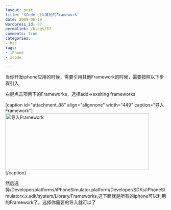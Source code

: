 ```yaml
---
layout: post
title: 'XCode 引入其他的Framework'
date: 2009-06-19
wordpress_id: 87
permalink: /blogs/87
comments: true
categories:
- Mac
tags:
- iPhone
- xcode

---
```

当你开发iphone应用的时候，需要引用其他Framework的时候，需要按照以下步骤引入

右键点击项目下的Frameworks，选择add-&gt;exsiting frameworks

[caption id="attachment_88" align="alignnone" width="449" caption="导入Framework"]<a href="http://blog.prosight.me/wp-content/uploads/2009/06/14.png"><img class="size-full wp-image-88" title="导入Framework" src="http://blog.prosight.me/wp-content/uploads/2009/06/14.png" alt="导入Framework" width="449" height="178" /></a>[/caption]

然后选择/Developer/platforms/iPhoneSimulator.platform/Developer/SDKs/iPhoneSimulatorx.x.sdk/system/Library/Frameworks,这下面就是所有的iphone可以利用的Framework了。选择你需要的导入就可以了
